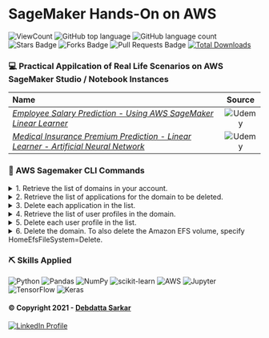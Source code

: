 # SageMaker Hands-On on AWS

![ViewCount](https://views.whatilearened.today/views/github/debdattasarkar/SageMaker-Practice-on-AWS.svg?cache=remove)
![GitHub top language](https://img.shields.io/github/languages/top/debdattasarkar/SageMaker-Practice-on-AWS?style=flat)
![GitHub language count](https://img.shields.io/github/languages/count/debdattasarkar/SageMaker-Practice-on-AWS?style=flat)
![Stars Badge](https://img.shields.io/github/stars/debdattasarkar/SageMaker-Practice-on-AWS?style=flat)
![Forks Badge](https://img.shields.io/github/forks/debdattasarkar/SageMaker-Practice-on-AWS?style=flat)
![Pull Requests Badge](https://img.shields.io/github/issues-pr/debdattasarkar/SageMaker-Practice-on-AWS?style=flat)
[![Total Downloads](https://img.shields.io/github/downloads/debdattasarkar/SageMaker-Practice-on-AWS/total.svg)](https://github.com/debdattasarkar/SageMaker-Practice-on-AWS/releases/)

### 💻  Practical Appilcation of Real Life Scenarios on AWS SageMaker Studio / Notebook Instances

| <b>Name</b> | <b>Source</b> |
| :--- | :---: |
| <a href="https://www.udemy.com/course/practical-aws-sagemaker-6-real-world-case-studies/"><em>Employee Salary Prediction - Using AWS SageMaker Linear Learner</em></a> | ![Udemy](https://img.shields.io/badge/Udemy-A435F0?style=flat-square&logo=Udemy&logoColor=white) |
| <a href="https://www.udemy.com/course/practical-aws-sagemaker-6-real-world-case-studies/"><em>Medical Insurance Premium Prediction - Linear Learner - Artificial Neural Network</em></a> | ![Udemy](https://img.shields.io/badge/Udemy-A435F0?style=flat-square&logo=Udemy&logoColor=white) |

### 🤺 AWS Sagemaker CLI Commands

<details>
<summary>1. Retrieve the list of domains in your account.</summary>

```
aws --region Region sagemaker list-domains

aws --region us-east-2 sagemaker list-domains

[cloudshell-user@ip-10-0-137-51 ~]$ aws --region us-east-2 sagemaker list-domains
{
    "Domains": [
        {
            "DomainArn": "arn:aws:sagemaker:us-east-2:807100423897:domain/d-mxkxcy82frnd",
            "DomainId": "d-mxkxcy82frnd",
            "DomainName": "default-1634999453430",
            "Status": "InService",
            "CreationTime": "2021-10-23T14:30:55.857000+00:00",
            "LastModifiedTime": "2021-10-23T14:35:41.514000+00:00",
            "Url": "https://d-mxkxcy82frnd.studio.us-east-2.sagemaker.aws"
        }
    ]
}
```
</details>

<details>
<summary>2. Retrieve the list of applications for the domain to be deleted.</summary>

```
aws --region Region sagemaker list-apps \
    --domain-id-equals DomainId

aws --region us-east-2 sagemaker list-apps \
        --domain-id-equals d-mxkxcy82frnd

[cloudshell-user@ip-10-0-137-51 ~]$ aws --region us-east-2 sagemaker list-apps \
>         --domain-id-equals d-mxkxcy82frnd
{
    "Apps": [
        {
            "DomainId": "d-mxkxcy82frnd",
            "UserProfileName": "debdattasagemaker",
            "AppType": "KernelGateway",
            "AppName": "datascience-1-0-ml-t3-medium-b3043d3e6163713f99726df4a911",
            "Status": "InService",
            "CreationTime": "2021-10-23T14:40:45.328000+00:00"
        },
        {
            "DomainId": "d-mxkxcy82frnd",
            "UserProfileName": "debdattasagemaker",
            "AppType": "JupyterServer",
            "AppName": "default",
            "Status": "InService",
            "CreationTime": "2021-10-23T14:36:16.825000+00:00"
        }
    ]
}
```
</details>

<details>
<summary>3. Delete each application in the list.</summary>

```
aws --region Region sagemaker delete-app \
    --domain-id DomainId \
    --app-name AppName \
    --app-type AppType \
    --user-profile-name UserProfileName

aws --region us-east-2 sagemaker delete-app \
    --domain-id d-mxkxcy82frnd \
    --app-name default \
    --app-type JupyterServer \
    --user-profile-name debdattasagemaker
```

```
[cloudshell-user@ip-10-0-137-51 ~]$ aws --region us-east-2 sagemaker delete-app \
>     --domain-id d-mxkxcy82frnd \
>     --app-name default \
>     --app-type JupyterServer \
>     --user-profile-name debdattasagemaker

[cloudshell-user@ip-10-0-137-51 ~]$ aws --region us-east-2 sagemaker list-apps \
>         --domain-id-equals d-mxkxcy82frnd
{
    "Apps": [
        {
            "DomainId": "d-mxkxcy82frnd",
            "UserProfileName": "debdattasagemaker",
            "AppType": "KernelGateway",
            "AppName": "datascience-1-0-ml-t3-medium-b3043d3e6163713f99726df4a911",
            "Status": "InService",
            "CreationTime": "2021-10-23T14:40:45.328000+00:00"
        },
        {
            "DomainId": "d-mxkxcy82frnd",
            "UserProfileName": "debdattasagemaker",
            "AppType": "JupyterServer",
            "AppName": "default",
            "Status": "Deleted",
            "CreationTime": "2021-10-23T14:36:16.825000+00:00"
        }
    ]
}
```

```
aws --region us-east-2 sagemaker delete-app \
    --domain-id d-mxkxcy82frnd \
    --app-name datascience-1-0-ml-t3-medium-b3043d3e6163713f99726df4a911 \
    --app-type KernelGateway \
    --user-profile-name debdattasagemaker
```
```
[cloudshell-user@ip-10-0-137-51 ~]$ aws --region us-east-2 sagemaker list-apps         --domain-id-equals d-mxkxcy82frnd{
    "Apps": [
        {
            "DomainId": "d-mxkxcy82frnd",
            "UserProfileName": "debdattasagemaker",
            "AppType": "KernelGateway",
            "AppName": "datascience-1-0-ml-t3-medium-b3043d3e6163713f99726df4a911",
            "Status": "Deleted",
            "CreationTime": "2021-10-23T14:40:45.328000+00:00"
        },
        {
            "DomainId": "d-mxkxcy82frnd",
            "UserProfileName": "debdattasagemaker",
            "AppType": "JupyterServer",
            "AppName": "default",
            "Status": "Deleted",
            "CreationTime": "2021-10-23T14:36:16.825000+00:00"
        }
    ]
}
```
</details>

<details>
<summary>4. Retrieve the list of user profiles in the domain.</summary>

```
aws --region Region sagemaker list-user-profiles \
    --domain-id-equals DomainId

aws --region us-east-2 sagemaker list-user-profiles \
    --domain-id-equals d-mxkxcy82frnd
```

```
[cloudshell-user@ip-10-0-137-51 ~]$ aws --region us-east-2 sagemaker list-user-profiles \
>     --domain-id-equals d-mxkxcy82frnd
{
    "UserProfiles": [
        {
            "DomainId": "d-mxkxcy82frnd",
            "UserProfileName": "debdattasagemaker",
            "Status": "InService",
            "CreationTime": "2021-10-23T14:35:46.247000+00:00",
            "LastModifiedTime": "2021-10-23T14:35:50.802000+00:00"
        }
    ]
}
```
</details>

<details>
<summary>5. Delete each user profile in the list. </summary>

```
aws --region Region sagemaker delete-user-profile \
    --domain-id DomainId \
    --user-profile-name UserProfileName

aws --region us-east-2 sagemaker delete-user-profile \
    --domain-id d-mxkxcy82frnd \
    --user-profile-name 
```
```
[cloudshell-user@ip-10-0-137-51 ~]$ aws --region us-east-2 sagemaker delete-user-profile \
>    --domain-id d-mxkxcy82frnd \
>    --user-profile-name debdattasagemaker
```
</details>

<details>
<summary>6. Delete the domain. To also delete the Amazon EFS volume, specify HomeEfsFileSystem=Delete. </summary>

```
aws --region Region sagemaker delete-domain \
    --domain-id DomainId \
    --retention-policy HomeEfsFileSystem=Retain

aws --region us-east-2 sagemaker delete-domain \
    --domain-id d-mxkxcy82frnd \
    --retention-policy HomeEfsFileSystem=Delete
```
```
[cloudshell-user@ip-10-0-137-51 ~]$ aws --region us-east-2 sagemaker delete-domain \
>     --domain-id d-mxkxcy82frnd \
>     --retention-policy HomeEfsFileSystem=Delete
```
</details>

### ⛏️ Skills Applied

![Python](https://img.shields.io/badge/Python-3776AB?style=for-the-badge&logo=python&logoColor=white) ![Pandas](https://img.shields.io/badge/pandas-%23150458.svg?style=for-the-badge&logo=pandas&logoColor=white) ![NumPy](https://img.shields.io/badge/numpy-%23013243.svg?style=for-the-badge&logo=numpy&logoColor=white) ![scikit-learn](https://img.shields.io/badge/scikit--learn-%23F7931E.svg?style=for-the-badge&logo=scikit-learn&logoColor=white) ![AWS](https://img.shields.io/badge/AWS-%23FF9900.svg?style=for-the-badge&logo=amazon-aws&logoColor=white) ![Jupyter](https://img.shields.io/badge/Jupyter-F37626.svg?&style=for-the-badge&logo=Jupyter&logoColor=white) ![TensorFlow](https://img.shields.io/badge/TensorFlow-%23FF6F00.svg?style=for-the-badge&logo=TensorFlow&logoColor=white) ![Keras](https://img.shields.io/badge/Keras-%23D00000.svg?style=for-the-badge&logo=Keras&logoColor=white)



#### © Copyright 2021 - [Debdatta Sarkar](https://github.com/debdattasarkar)
<a href="https://www.linkedin.com/in/debdatta-sarkar/"> ![LinkedIn Profile](https://img.shields.io/badge/LinkedIn-0077B5?style=for-the-badge&logo=linkedin&logoColor=white) </a>
